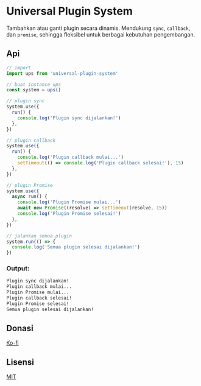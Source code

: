 # Universal Plugin System

Tambahkan atau ganti plugin secara dinamis. Mendukung `sync`, `callback`, dan `promise`, sehingga fleksibel untuk berbagai kebutuhan pengembangan.

## Api

```js
// import
import ups from 'universal-plugin-system'

// buat instance ups
const system = ups()

// plugin sync
system.use({
  run() {
    console.log('Plugin sync dijalankan!')
  },
})

// plugin callback
system.use({
  run() {
    console.log('Plugin callback mulai...')
    setTimeout(() => console.log('Plugin callback selesai!'), 15)
  },
})

// plugin Promise
system.use({
  async run() {
    console.log('Plugin Promise mulai...')
    await new Promise((resolve) => setTimeout(resolve, 15))
    console.log('Plugin Promise selesai!')
  },
})

// jalankan semua plugin
system.run(() => {
  console.log('Semua plugin selesai dijalankan!')
})
```

### Output:

```bash
Plugin sync dijalankan!
Plugin callback mulai...
Plugin Promise mulai...
Plugin callback selesai!
Plugin Promise selesai!
Semua plugin selesai dijalankan!
```

## Donasi

[Ko-fi](https://ko-fi.com/salmantok)

## Lisensi

[MIT](LICENSE)
